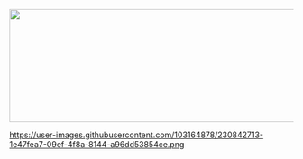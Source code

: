 <p align="center">
  <img width="600" height="200" src="https://www.python.org/python-.png](https://user-images.githubusercontent.com/103164878/230842713-1e47fea7-09ef-4f8a-8144-a96dd53854ce.png">
</p>

https://user-images.githubusercontent.com/103164878/230842713-1e47fea7-09ef-4f8a-8144-a96dd53854ce.png
